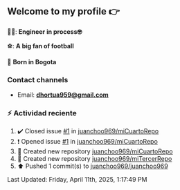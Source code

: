 ## Welcome to my profile 👉

👨‍💻: **Engineer in process🤓**

⚽: **A big fan of football**

📍 **Born in Bogota**

### Contact channels

- Email: **dhortua959@gmail.com**


### :zap: Actividad reciente
<!--RECENT_ACTIVITY:start-->
1. ✔️ Closed issue [#1](https://github.com/juanchoo969/miCuartoRepo/issues/1) in [juanchoo969/miCuartoRepo](https://github.com/juanchoo969/miCuartoRepo)<br>
2. ❗️ Opened issue [#1](https://github.com/juanchoo969/miCuartoRepo/issues/1) in [juanchoo969/miCuartoRepo](https://github.com/juanchoo969/miCuartoRepo)<br>
3. 📔 Created new repository [juanchoo969/miCuartoRepo](https://github.com/juanchoo969/miCuartoRepo)<br>
4. 📔 Created new repository [juanchoo969/miTercerRepo](https://github.com/juanchoo969/miTercerRepo)<br>
5. ⬆️ Pushed 1 commit(s) to [juanchoo969/juanchoo969](https://github.com/juanchoo969/juanchoo969)<br>
<!--RECENT_ACTIVITY:end-->
<!--RECENT_ACTIVITY:last_update-->
Last Updated: Friday, April 11th, 2025, 1:17:49 PM
<!--RECENT_ACTIVITY:last_update_end-->
